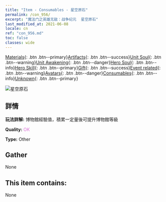 ```yaml
---
title: "Item - Consumables - 星空原石"
permalink: /con_956/
excerpt: "魔法门之英雄无敌：战争纪元  星空原石"
last_modified_at: 2021-06-08
locale: cn
ref: "con_956.md"
toc: false
classes: wide
---
```

 [Materials](/ItemsCN/){: .btn .btn--primary}[Artifacts](/ItemsCN/Artifacts/){: .btn .btn--success}[Unit Soul](/ItemsCN/UnitSoul/){: .btn .btn--warning}[Unit Awakening](/ItemsCN/UnitAwakening/){: .btn .btn--danger}[Hero Soul](/ItemsCN/HeroSoul/){: .btn .btn--info}[Hero Skill](/ItemsCN/HeroSkill/){: .btn .btn--primary}[Gift](/ItemsCN/Gift/){: .btn .btn--success}[Event related](/ItemsCN/Events/){: .btn .btn--warning}[Avatars](/ItemsCN/Avatars/){: .btn .btn--danger}[Consumables](/ItemsCN/Consumables/){: .btn .btn--info}[Unknown](/ItemsCN/Unknown/){: .btn .btn--primary}

 ![星空原石](/images/t/i_40051.png)

## 詳情
 **玩法詳解:** 博物館經驗值，積累一定量後可提升博物館等級

 **Quality:** <span style="color: #DA70D6">OK</span>

 **Type:** Other

## Gather

  None

## This item contains:

  None

